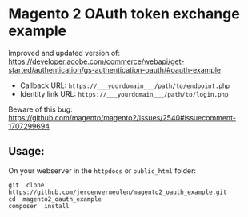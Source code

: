 # Magento 2 OAuth token exchange example

Improved and updated version of:
https://developer.adobe.com/commerce/webapi/get-started/authentication/gs-authentication-oauth/#oauth-example

- Callback URL: `https://___yourdomain___/path/to/endpoint.php`
- Identity link URL: `https://___yourdomain___/path/to/login.php`

Beware of this bug:  https://github.com/magento/magento2/issues/2540#issuecomment-1707299694

## Usage:

On your webserver in the `httpdocs` or `public_html` folder:
```
git  clone  https://github.com/jeroenvermeulen/magento2_oauth_example.git
cd  magento2_oauth_example
composer  install
```
